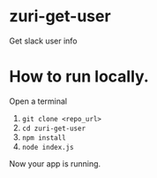 # zuri-get-user
Get slack user info

# How to run locally.
Open a terminal 
1. `git clone <repo_url>`
2. `cd zuri-get-user`
3. `npm install`
4. `node index.js`

Now your app is running.

